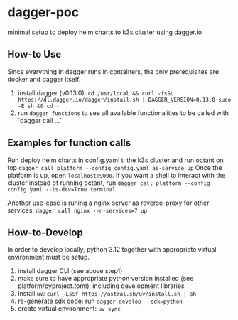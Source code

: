 # dagger-poc
minimal setup to deploy helm charts to k3s cluster using dagger.io

## How-to Use
Since everything in dagger runs in containers, the only prerequisites are docker and dagger itself.
1. install dagger (v0.13.0): `cd /usr/local && curl -fsSL https://dl.dagger.io/dagger/install.sh | DAGGER_VERSION=0.13.0 sudo -E sh && cd -`
3. run `dagger functions` to see all available functionalities to be called with `dagger call ...``

## Examples for function calls
Run deploy helm charts in config.yaml ti the k3s cluster and run octant on top
```dagger call platform --config config.yaml as-service up```
Once the platform is up, open `localhost:9000`. If you want a shell to interact with the cluster instead of running octant, run
```dagger call platform --config config.yaml --is-dev=True terminal```

Another use-case is runing a nginx server as reverse-proxy for other services.
```dagger call nginx --n-services=7 up```

## How-to-Develop
In order to develop locally, python 3.12 together with appropriate virtual environment must be setup.
1. install dagger CLI (see above step1)
2. make sure to have appropriate python version installed (see platform/pyproject.toml), including development libraries
3. install `uv`: `curl -LsSf https://astral.sh/uv/install.sh | sh`
4. re-generate sdk code: run `dagger develop --sdk=python`
5. create virtual environment: `uv sync`
